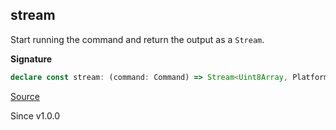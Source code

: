 ## stream

Start running the command and return the output as a `Stream`.

**Signature**

```ts
declare const stream: (command: Command) => Stream<Uint8Array, PlatformError, CommandExecutor>
```

[Source](https://github.com/Effect-TS/effect/tree/main/packages/platform/src/Command.ts#L227)

Since v1.0.0